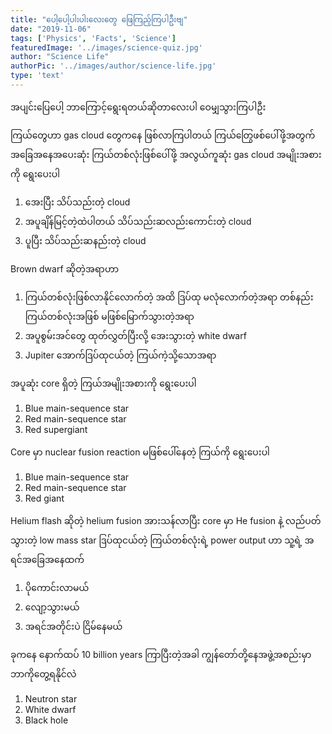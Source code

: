 ```yaml
---
title: "ပေါ့ပေါ့ပါးပါးလေးတွေ ဖြေကြည့်ကြပါဦးဗျ"
date: "2019-11-06"
tags: ['Physics', 'Facts', 'Science']
featuredImage: '../images/science-quiz.jpg'
author: "Science Life"
authorPic: '../images/author/science-life.jpg'
type: 'text'
---
```

အပျင်းပြေပေါ့ ဘာကြောင့်ရွေးရတယ်ဆိုတာလေးပါ ဝေမျှသွားကြပါဦး

ကြယ်တွေဟာ gas cloud တွေကနေ ဖြစ်လာကြပါတယ် ကြယ်တြွေဖစ်ပေါ်ဖို့အတွက် အခြေအနေအပေးဆုံး ကြယ်တစ်လုံးဖြစ်ပေါ်ဖို့ အလွယ်ကူဆုံး gas cloud အမျိုးအစားကို ရွေးပေးပါ 
<ol>
  <li>အေးပြီး သိပ်သည်းတဲ့ cloud</li>
  <li>အပူချိန်မြင့်တဲ့ထဲပါတယ် သိပ်သည်းဆလည်းကောင်းတဲ့ cloud</li>
  <li>ပူပြီး သိပ်သည်းဆနည်းတဲ့ cloud</li>
</ol>


Brown dwarf ဆိုတဲ့အရာဟာ
<ol>
  <li>ကြယ်တစ်လုံးဖြစ်လာနိုင်လောက်တဲ့ အထိ ဒြပ်ထု မလုံလောက်တဲ့အရာ တစ်နည်း ကြယ်တစ်လုံးအဖြစ် မဖြစ်မြောက်သွားတဲ့အရာ</li>
  <li>အပူစွမ်းအင်တွေ ထုတ်လွှတ်ပြီးလို့ အေးသွားတဲ့ white dwarf</li>
  <li>Jupiter အောက်ဒြပ်ထုငယ်တဲ့ ကြယ်ကဲ့သို့သောအရာ</li>
</ol>

အပူဆုံး core ရှိတဲ့ ကြယ်အမျိုးအစားကို ရွေးပေးပါ
<ol>
  <li>Blue main-sequence star</li>
  <li>Red main-sequence star</li>
  <li> Red supergiant</li>
</ol>

Core မှာ nuclear fusion reaction မဖြစ်ပေါ်နေတဲ့ ကြယ်ကို ရွေးပေးပါ
<ol>
  <li>Blue main-sequence star</li>
  <li>Red main-sequence star</li>
  <li> Red giant</li>
</ol>

Helium flash ဆိုတဲ့ helium fusion အားသန်လာပြီး core မှာ He fusion နဲ့ လည်ပတ်သွားတဲ့ low mass star ဒြပ်ထုငယ်တဲ့ ကြယ်တစ်လုံးရဲ့ power output ဟာ သူ့ရဲ့ အရင်အခြေအနေထက်
<ol>
  <li>ပိုကောင်းလာမယ်</li>
  <li>လျော့သွားမယ်</li>
  <li>အရင်အတိုင်းပဲ ငြိမ်နေမယ်</li>
</ol>

ခုကနေ နောက်ထပ် 10 billion years ကြာပြီးတဲ့အခါ ကျွန်တော်တို့နေအဖွဲ့အစည်းမှာ ဘာကိုတွေ့ရနိုင်လဲ
<ol>
  <li>Neutron star</li>
  <li>White dwarf</li>
  <li>Black hole</li>
</ol>
